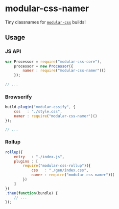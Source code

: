 modular-css-namer
=================

Tiny classnames for [`modular-css`](https://github.com/tivac/modular-css) builds!

## Usage

### JS API

```js
var Processor = require("modular-css-core"),
    processor = new Processor({
        namer : require("modular-css-namer")()
    });
    
// ...
```

### Browserify

```js
build.plugin("modular-cssify", {
    css   : "./style.css",
    namer : require("modular-css-namer")()
});

// ...
```

### Rollup

```js
rollup({
    entry   : "./index.js",
    plugins : [
        require("modular-css-rollup")({
            css   : "./gen/index.css",
            namer : require("modular-css-namer")()
        })
    ]
})
.then(function(bundle) {
    // ...
});
```

